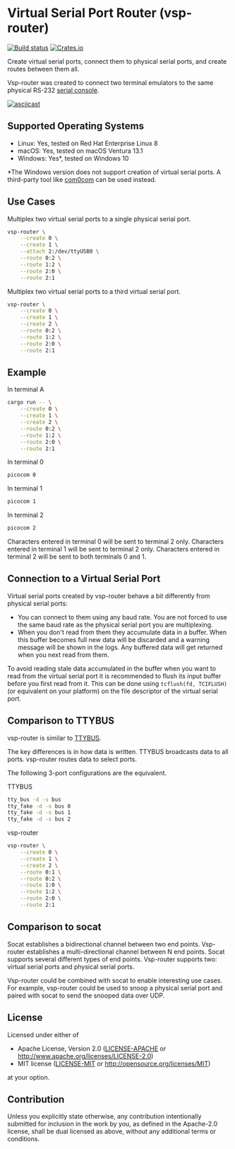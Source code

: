 # Virtual Serial Port Router (vsp-router)

[![Build status](https://github.com/rfdonnelly/vsp-router/workflows/ci/badge.svg)](https://github.com/rfdonnelly/vsp-router/actions)
[![Crates.io](https://img.shields.io/crates/v/vsp-router.svg)](https://crates.io/crates/vsp-router)

Create virtual serial ports, connect them to physical serial ports, and create routes between them all.

Vsp-router was created to connect two terminal emulators to the same physical RS-232 [serial console](https://tldp.org/HOWTO/Remote-Serial-Console-HOWTO/intro-why.html).

[![asciicast](https://asciinema.org/a/519137.svg)](https://asciinema.org/a/519137)

## Supported Operating Systems

* Linux: Yes, tested on Red Hat Enterprise Linux 8
* macOS: Yes, tested on macOS Ventura 13.1
* Windows: Yes*, tested on Windows 10

*The Windows version does not support creation of virtual serial ports.  A third-party tool like [com0com](https://com0com.sourceforge.net) can be used instead.

## Use Cases

Multiplex two virtual serial ports to a single physical serial port.

```sh
vsp-router \
    --create 0 \
    --create 1 \
    --attach 2:/dev/ttyUSB0 \
    --route 0:2 \
    --route 1:2 \
    --route 2:0 \
    --route 2:1
```

Multiplex two virtual serial ports to a third virtual serial port.

```sh
vsp-router \
    --create 0 \
    --create 1 \
    --create 2 \
    --route 0:2 \
    --route 1:2 \
    --route 2:0 \
    --route 2:1
```

## Example

In terminal A

```sh
cargo run -- \
    --create 0 \
    --create 1 \
    --create 2 \
    --route 0:2 \
    --route 1:2 \
    --route 2:0 \
    --route 2:1
```

In terminal 0

```sh
picocom 0
```

In terminal 1

```sh
picocom 1
```

In terminal 2

```sh
picocom 2
```

Characters entered in terminal 0 will be sent to terminal 2 only.
Characters entered in terminal 1 will be sent to terminal 2 only.
Characters entered in terminal 2 will be sent to both terminals 0 and 1.

## Connection to a Virtual Serial Port

Virtual serial ports created by vsp-router behave a bit differently from physical serial ports:
* You can connect to them using any baud rate. You are not forced to use the same baud rate as the physical serial port you are multiplexing.
* When you don't read from them they accumulate data in a buffer. When this buffer becomes full new data will be discarded and a warning message will be shown in the logs. Any buffered data will get returned when you next read from them.

To avoid reading stale data accumulated in the buffer when you want to read from the virtual serial port it is recommended to flush its input buffer before you first read from it. This can be done using `tcflush(fd, TCIFLUSH)` (or equivalent on your platform) on the file descriptor of the virtual serial port.

## Comparison to TTYBUS

vsp-router is similar to [TTYBUS](https://github.com/danielinux/ttybus).

The key differences is in how data is written.
TTYBUS broadcasts data to all ports.
vsp-router routes data to select ports.

The following 3-port configurations are the equivalent.

TTYBUS

```sh
tty_bus -d -s bus
tty_fake -d -s bus 0
tty_fake -d -s bus 1
tty_fake -d -s bus 2
```

vsp-router

```sh
vsp-router \
    --create 0 \
    --create 1 \
    --create 2 \
    --route 0:1 \
    --route 0:2 \
    --route 1:0 \
    --route 1:2 \
    --route 2:0 \
    --route 2:1
```

## Comparison to socat

Socat establishes a bidirectional channel between two end points.
Vsp-router establishes a multi-directional channel between N end points.
Socat supports several different types of end points.
Vsp-router supports two: virtual serial ports and physical serial ports.

Vsp-router could be combined with socat to enable interesting use cases.
For example, vsp-router could be used to snoop a physical serial port and paired with socat to send the snooped data over UDP.

## License

Licensed under either of

 * Apache License, Version 2.0
   ([LICENSE-APACHE](LICENSE-APACHE) or http://www.apache.org/licenses/LICENSE-2.0)
 * MIT license
   ([LICENSE-MIT](LICENSE-MIT) or http://opensource.org/licenses/MIT)

at your option.

## Contribution

Unless you explicitly state otherwise, any contribution intentionally submitted for inclusion in the work by you, as defined in the Apache-2.0 license, shall be dual licensed as above, without any additional terms or conditions.

